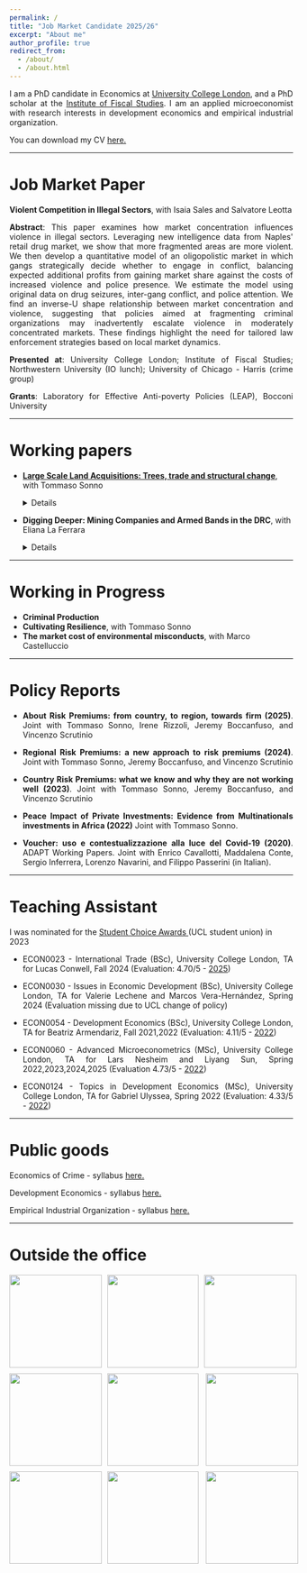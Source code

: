 ```yaml
---
permalink: /
title: "Job Market Candidate 2025/26"
excerpt: "About me"
author_profile: true
redirect_from: 
  - /about/
  - /about.html
---
```




<p style='text-align: justify;'> I am a PhD candidate in Economics at <a href="https://www.ucl.ac.uk/economics/ucl-department-economics"> University College London</a>, and a PhD scholar at the <a href="https://ifs.org.uk"> Institute of Fiscal Studies</a>. I am an applied microeconomist with research interests in development economics and empirical industrial organization. </p>

<p style='text-align: justify;'> You can download my CV <a href="https://davidezufacchi.github.io/cv_072025.pdf"> here. </a> </p>

- - - -

Job Market Paper 
===========================

<b>Violent Competition in Illegal Sectors</b>, with Isaia Sales and Salvatore Leotta

<p style='text-align: justify;'><b>Abstract</b>: This paper examines how market concentration influences violence in illegal sectors. Leveraging new intelligence data from Naples' retail drug market, we show that more fragmented areas are more violent. We then develop a quantitative model of an oligopolistic market in which gangs strategically decide whether to engage in conflict, balancing expected additional profits from gaining market share against the costs of increased violence and police presence. We estimate the model using original data on drug seizures, inter-gang conflict, and police attention. We find an inverse-U shape relationship between market concentration and violence, suggesting that policies aimed at fragmenting criminal organizations may inadvertently escalate violence in moderately concentrated markets. These findings highlight the need for tailored law enforcement strategies based on local market dynamics.</p>
    
<p style='text-align: justify;'><b>Presented at</b>: University College London; Institute of Fiscal Studies; Northwestern University (IO lunch); University of Chicago - Harris (crime group)</p>

<p style='text-align: justify;'><b>Grants</b>: Laboratory for Effective Anti-poverty Policies (LEAP), Bocconi University</p>

- - - -

Working papers 
===========================

* <b> <a href="https://cep.lse.ac.uk/_NEW/PUBLICATIONS/abstract.asp?index=11373">Large Scale Land Acquisitions: Trees, trade and structural change</a></b>, with Tommaso Sonno
  <details>
    <summary>Details</summary>
    
    <p style='text-align: justify;'><b>Abstract</b>: Large-scale land acquisitions are a key component of agricultural foreign direct investment. By 2022, more than 4% of the world’s arable land was acquired globally through Large Scale Land Acquisitions. This paper examines their impact on agricultural production, environmental outcomes, and local communities. To identify these effects, we exploit an exogenous increase in palm oil land acquisitions driven by the Ebola epidemic in Liberia. We find a 54% growth in production, primarily due to an expansion in cultivated hectares rather than large improvements in land productivity, accompanied by a significant rise in palm oil exports. The expansion of this tradable industry generated modest positive effects on the local economy and spurred a process of structural transformation. Women transitioned from agriculture to service and sales jobs, while men shifted into manual labour positions. However, all of this came at a cost: increased deforestation, air pollution, and a decline in local land ownership.</p>
    
    <p style='text-align: justify;'><b>Presented at</b>: Bologna University, Ghent University (ETSG), Bocconi University (LEAP seminar), Online Political Economy Seminar Series, Universitat Autonoma de Barcelona (Jamboree seminar), University College London, Queen Mary University of London</p>

    <p style='text-align: justify;'><b>Grants</b>: Modigliani Research Grant, Unicredit Foundation</p>
  
  </details>

* <b>Digging Deeper: Mining Companies and Armed Bands in the DRC</b>, with Eliana La Ferrara
  <details>
    <summary>Details</summary>
    
    <p style='text-align: justify;'><b>Abstract</b>: We investigate the relationship between armed groups and large-scale mining firms in the Democratic Republic of Congo using geo-referenced data from 2000 to 2015. The pattern of interactions between armed bands and concession owners significantly deviates from a random benchmark. To understand the reasons behind this non-randomness, we develop a statistical test that assesses the plausibility of different explanations based on the observed data. Our results indicate that an active relationship is the only scenario consistent with the pattern of repeated interactions. We further explore the nature of these relationships and find evidence supporting the existence of two types of equilibria, depending on the type of mineral extracted in the concession. The first is a cooperative equilibrium, where armed groups provide services to mining firms, including clearing the territory of competing groups. The second is an adversarial equilibrium, where companies and militias compete for natural resources, leading to increased violence around the concessions.</p>
    
    <p style='text-align: justify;'><b>Presented at</b>: Harvard PolEcon Seminar, Harvard Kennedy School Seminar, Harvard Kennedy School (PIEP Conference), Washington University (PECO), University College London, Bocconi-LSE joint Crime seminar, ENS Lyon, Toulouse School of Economics, CEPR Paris Symposium 2023, CEPR-RPN on Geoeconomics and RPN on Preventing Conflict: Policies for Peace</p>
  </details>

- - - -

Working in Progress 
===========================
      

* <b>Criminal Production</b>
* <b>Cultivating Resilience</b>, with Tommaso Sonno
* <b>The market cost of environmental misconducts</b>, with Marco Castelluccio

- - - -

Policy Reports
===========================

 * <p style='text-align: justify;'><b>About Risk Premiums: from country, to region, towards firm (2025)</b>. Joint with Tommaso Sonno, Irene Rizzoli, Jeremy Boccanfuso, and Vincenzo Scrutinio 

 * <p style='text-align: justify;'><b>Regional Risk Premiums: a new approach to risk premiums (2024)</b>. Joint with Tommaso Sonno, Jeremy Boccanfuso, and Vincenzo Scrutinio 
      
* <p style='text-align: justify;'><b>Country Risk Premiums: what we know and why they are not working well (2023)</b>. Joint with Tommaso Sonno, Jeremy Boccanfuso, and Vincenzo Scrutinio 
      
 * <p style='text-align: justify;'><b>Peace Impact of Private Investments: Evidence from Multinationals investments in Africa (2022)</b> Joint with Tommaso Sonno. 

 * <p style='text-align: justify;'><b>Voucher: uso e contestualizzazione alla luce del Covid-19 (2020)</b>. ADAPT Working Papers. Joint with Enrico Cavallotti, Maddalena Conte, Sergio Inferrera, Lorenzo Navarini, and Filippo Passerini (in Italian).


- - - -

Teaching Assistant
=======

I was nominated for the <a href="https://studentsunionucl.org/student-choice-awards-2023-roll-of-honour"> Student Choice Awards </a> (UCL student union) in 2023 

* <p style='text-align: justify;'> ECON0023 - International Trade (BSc), University College London, TA for Lucas Conwell, Fall 2024 (Evaluation: 4.70/5 - <a href="https://davidezufacchi.github.io/ECON0023 - 2025.pdf"> 2025</a>) </p>

* <p style='text-align: justify;'> ECON0030 - Issues in Economic Development (BSc), University College London, TA for Valerie Lechene and Marcos Vera-Hernández, Spring 2024 (Evaluation missing due to UCL change of policy)</p>

* <p style='text-align: justify;'> ECON0054 - Development Economics (BSc), University College London, TA for Beatriz Armendariz, Fall 2021,2022 (Evaluation: 4.11/5 - <a href="https://davidezufacchi.github.io/ECON0054 - 2022.pdf"> 2022</a>) </p>

* <p style='text-align: justify;'> ECON0060 - Advanced Microeconometrics (MSc), University College London, TA for Lars Nesheim and Liyang Sun, Spring 2022,2023,2024,2025 (Evaluation 4.73/5 - <a href="https://davidezufacchi.github.io/ECON0060 - 2022.pdf"> 2022</a>) </p>

* <p style='text-align: justify;'> ECON0124 - Topics in Development Economics (MSc), University College London, TA for Gabriel Ulyssea, Spring 2022 (Evaluation: 4.33/5 - <a href="https://davidezufacchi.github.io/ECON0124 - 2022.pdf"> 2022</a>) </p>


- - - -

Public goods
=======

<p style='text-align: justify;'> Economics of Crime - syllabus <a href="https://davidezufacchi.github.io/Syllabus economics of crime.pdf"> here. </a> </p>
<p style='text-align: justify;'> Development Economics - syllabus <a href="https://davidezufacchi.github.io/Syllabus development economics.pdf"> here. </a> </p>
<p style='text-align: justify;'> Empirical Industrial Organization - syllabus <a href="https://davidezufacchi.github.io/Syllabus empirical IO.pdf"> here. </a> </p>

- - - -

Outside the office
=======

<html lang="en">
<head>
<meta charset="UTF-8">
<meta name="viewport" content="width=device-width, initial-scale=1.0">
<style>
    .gallery {
        display: grid;
        grid-template-columns: repeat(3, 1fr);
        gap: 10px;
    }
    .image {
        width: 100%;
        height: auto;
    }
</style>
</head>
<body>
<div class="gallery">
    <img width="250" height="250" src="/DavideZufacchi.github.io/1. monte faito.png" class="image" > 
    <img width="250" height="250" src="/DavideZufacchi.github.io/2. monte faito.png" class="image" > 
    <img width="250" height="250" src="/DavideZufacchi.github.io/3. sentiero degli dei.png" class="image" >
    <img align="left" width="250" height="250" src="/DavideZufacchi.github.io/4. lazzaro da cese.png" class="image">
    <img align="center" width="250" height="250" src="/DavideZufacchi.github.io/5. valle delle ferriere.png" class="image">
    <img align="right" width="250" height="250" src="/DavideZufacchi.github.io/6. monte dei lupi.png" class="image">
    <img align="left" width="250" height="250" src="/DavideZufacchi.github.io/7. monte luppia.png" class="image">
    <img align="center" width="250" height="250" src="/DavideZufacchi.github.io/8. lattani.png" class="image">
  <img align="right" width="250" height="250" src="/DavideZufacchi.github.io/9. loughton.png" class="image">
</div>
</body>
</html>

